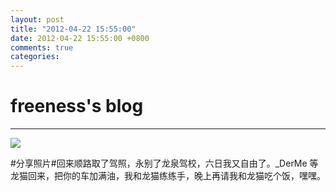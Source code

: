 ```yaml
---
layout: post
title: "2012-04-22 15:55:00"
date: 2012-04-22 15:55:00 +0800
comments: true
categories: 
---
```


# freeness's blog

----------

![](http://okqmqrbgo.bkt.clouddn.com/201204221555001.jpg)

>
\#分享照片\#回来顺路取了驾照，永别了龙泉驾校，六日我又自由了。_DerMe 等龙猫回来，把你的车加满油，我和龙猫练练手，晚上再请我和龙猫吃个饭，嘿嘿。